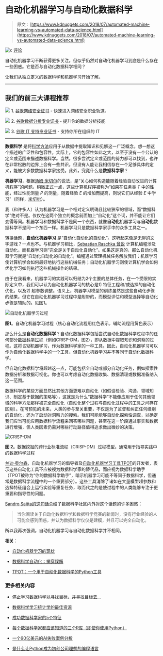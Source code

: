 # 自动化机器学习与自动化数据科学

> 原文：[https://www.kdnuggets.com/2018/07/automated-machine-learning-vs-automated-data-science.html](https://www.kdnuggets.com/2018/07/automated-machine-learning-vs-automated-data-science.html)

![c](../Images/3d9c022da2d331bb56691a9617b91b90.png) [评论](#comments)

自动化机器学习不断获得更多关注，但似乎仍然对自动化机器学习到底是什么存在一些困惑。它是否与自动化数据科学相同？

让我们从独立定义的数据科学和机器学习开始了解。

* * *

## 我们的前三大课程推荐

![](../Images/0244c01ba9267c002ef39d4907e0b8fb.png) 1\. [谷歌网络安全证书](https://www.kdnuggets.com/google-cybersecurity) - 快速进入网络安全职业轨道。

![](../Images/e225c49c3c91745821c8c0368bf04711.png) 2\. [谷歌数据分析专业证书](https://www.kdnuggets.com/google-data-analytics) - 提升你的数据分析技能

![](../Images/0244c01ba9267c002ef39d4907e0b8fb.png) 3\. [谷歌 IT 支持专业证书](https://www.kdnuggets.com/google-itsupport) - 支持你所在组织的 IT

* * *

**数据科学** 是将[科学方法](https://en.wikipedia.org/wiki/Scientific_method)应用于从数据中提取知识和见解这一广泛概念。想一想这个描述的广泛性和包容性。实际上，它的包容性如此之大，以至于没有一个公认的定义或范围来描述数据科学。当然，很多尝试定义或范围的努力都可以找到，也许在非常松散的边界上会有一些共识，但没有人能让我相信存在一个足够具体的定义，能被大多数数据科学家接受。此外，究竟什么是**数据科学家**？

**机器学习**，根据[汤姆·米切尔](http://www.cs.cmu.edu/~tom/mlbook.html)的说法，是“关心如何构造能随着经验自动改进的计算机程序”的问题。稍微正式一点，这些计算机程序被称为“如果在任务类 *T* 中的性能，经过性能测量 *P* 的测量，随着经验 *E* 的增加而提高，则说它们从经验 *E* 中学习”（同样，[米切尔](http://www.cs.cmu.edu/~tom/mlbook.html)）。

我（和许多人）认为机器学习是一个相对定义明确且比较狭窄的领域，而“数据科学”绝对不是。仅仅在这两个独立的概念前面加上“自动化”这个词，并不能让它们变得等同。机器学习和数据科学不是同一个东西，就像**自动化**机器学习与**自动化**数据科学不是同一个东西一样。机器学习只是数据科学家手中的众多工具之一。

转换话题，**[自动化机器学习](https://www.kdnuggets.com/2017/01/current-state-automated-machine-learning.html)** 是“自动化自动化的自动化”。这听起来像是无聊的文字游戏？一点也不。与机器学习相比，[Sebastian Raschka 曾说](/2016/05/explain-machine-learning-software-engineer.html) 计算机编程涉及自动化，而机器学习则“完全是关于自动化自动化”。如果这是真的，那么自动化机器学习就是“自动化自动化的自动化”。编程通过管理机械任务解放我们；机器学习使计算机学会如何最好地执行这些机械任务；自动化机器学习则使计算机学会如何优化学习如何执行这些机械操作的结果。

由于在我看来，机器学习的实践可以归结为2个主要的总体任务，在一个受限的实际定义中，我们可以认为自动化机器学习的核心是1) 特征工程和/或选择的自动化优化，以及2) 超参数调整。语义上，机器学习模型的训练虽然是这些自动化步骤的结果，但它在自动化机器学习过程中是附带的，而模型评估和模型选择等自动化步骤是辅助的。见图1。

![自动化机器学习过程](../Images/ace43dee5f8c068270a2ce2717540b9c.png)

**图1**。自动化机器学习过程（核心自动化流程用红色表示，辅助流程用黄色表示）

那么什么是**自动化数据科学**？自动化数据科学包括尝试自动化数据科学过程中的任何部分[数据科学过程](https://www.kdnuggets.com/2016/03/data-science-process-rediscovered.html)（例如CRISP-DM，图2），即从数据中提取知识和洞察的过程。这将*包括*机器学习，作为数据科学家的一种工具。因此，自动化机器学习可以作为自动化数据科学中的一个工具，但自动化机器学习并不等同于自动化数据科学。

但自动化数据科学将超越这一点，可能包括全自动或部分自动化任务，例如探索性数据分析和数据可视化。你也可以考虑自动化数据收集、数据清理或数据准备纳入这一范围。

数据科学的某些方面显然比其他方面更难以自动化（如假设检验、沟通、领域知识、制定基于数据的策略等），这就是为什么“数据科学”不能像应用于任何其他领域的科学方法那样被完全自动化（自动化整个过程与自动化过程中的工具之间存在区别）。在可预见的未来，人类的参与至关重要，不仅是为了监督和纠正任何级别的自动化，还为了启动对洞察力的搜索。我们可能能够自动化探索性调查，以确定我们应当可能应用数据科学流程来回答哪些问题，甚至在这一阶段通过事实和数据进行增强，但人类因素仍需对哪些行动路径值得追求做出微妙的决策。

![CRISP-DM](../Images/be6c714cc339c448a57ba9649fc27aa4.png)

**图 2**。数据挖掘的跨行业标准流程（CRISP-DM）过程模型，通常用于指导实践中的数据科学过程

[兰迪·奥尔森](http://www.randalolson.com/)，自动化机器学习的倡导者及[自动化机器学习工具TPOT](https://epistasislab.github.io/tpot/)的开发者，表示这些自动化工具不应被视为数据科学家的替代品，而应视为数据科学助手（TPOT被称为“你的数据科学助手”，暗示机器学习可能不等同于数据科学，但通常是数据科学流程中的一个重要部分）。这些工具消除了诸如在大量模型超参数和选择特征组合上运行实验等重复任务，取而代之的是使过程中的人类能够专注于更重要和指导性的问题。

[Sandro Saitta的这句话](https://www.kdnuggets.com/2016/08/data-science-automation-debunking-misconceptions.html)总结了数据科学社区内外对这个话题的许多困惑：

> 当你阅读关于自动化数据科学和数据科学竞赛的新闻时，没有行业经验的人可能会感到困惑，并认为数据科学仅仅是建模，并且可以完全自动化。

所以我再次强调，自动化机器学习与自动化数据科学并不相同。

**相关**：

+   [自动化机器学习的现状](/2017/01/current-state-automated-machine-learning.html)

+   [数据科学自动化：揭穿误解](/2016/08/data-science-automation-debunking-misconceptions.html)

+   [TPOT：一个用于自动化数据科学的Python工具](/2016/05/tpot-python-automating-data-science.html)

### 更多相关内容

+   [停止学习数据科学以寻找目标，并寻找目标去…](https://www.kdnuggets.com/2021/12/stop-learning-data-science-find-purpose.html)

+   [数据科学学习统计学的最佳资源](https://www.kdnuggets.com/2021/12/springboard-top-resources-learn-data-science-statistics.html)

+   [成功数据科学家的5个特征](https://www.kdnuggets.com/2021/12/5-characteristics-successful-data-scientist.html)

+   [每个数据科学家都应该知道的三个R库（即使你使用Python）](https://www.kdnuggets.com/2021/12/three-r-libraries-every-data-scientist-know-even-python.html)

+   [一个90亿美元的AI失败案例分析](https://www.kdnuggets.com/2021/12/9b-ai-failure-examined.html)

+   [是什么让Python成为初创公司理想的编程语言](https://www.kdnuggets.com/2021/12/makes-python-ideal-programming-language-startups.html)
